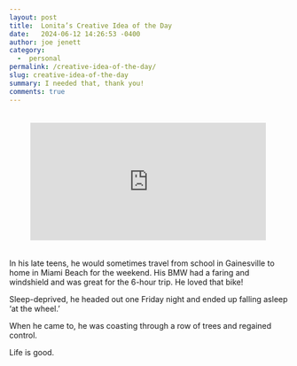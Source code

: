 ```yaml
---
layout: post
title:  Lonita’s Creative Idea of the Day
date:   2024-06-12 14:26:53 -0400
author: joe jenett
category:
  -  personal
permalink: /creative-idea-of-the-day/
slug: creative-idea-of-the-day
summary: I needed that, thank you!
comments: true
---
```

<iframe src="https://mstdn.ca/@lonita/112601969215915436/embed" style="max-width: 100%; border:0;transform:scale(0.85);" width="500" height="250" allowfullscreen="allowfullscreen" sandbox="allow-scripts allow-same-origin allow-popups allow-popups-to-escape-sandbox allow-forms"></iframe>

In his late teens, he would sometimes travel from school in Gainesville to home in Miami Beach for the weekend. His BMW had a faring and windshield and was great for the 6-hour trip. He loved that bike!

Sleep-deprived, he headed out one Friday night and ended up falling asleep ‘at the wheel.’

When he came to, he was coasting through a row of trees and regained control.

Life is good.


<a href="https://brid.gy/publish/mastodon"></a>